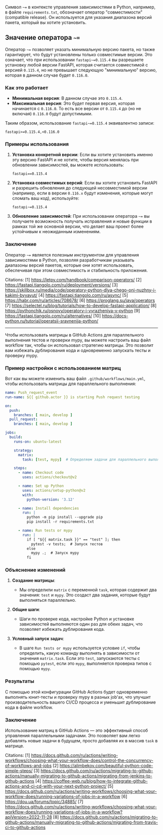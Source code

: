 Символ `~=` в контексте управления зависимостями в Python, например, в файле `requirements.txt`, обозначает оператор "совместимости" (compatible release). Он используется для указания диапазона версий пакета, который вы хотите установить.

## Значение оператора `~=` 

Оператор `~=` позволяет указать минимальную версию пакета, но также гарантирует, что будут установлены только совместимые версии. Это означает, что при использовании `fastapi~=0.115.4` вы разрешаете установку любой версии FastAPI, которая считается совместимой с версией `0.115.4`, но не превышает следующую "минимальную" версию, которая в данном случае будет `0.116.0`.

### Как это работает

- **Минимальная версия**: В данном случае это `0.115.4`.
- **Максимальная версия**: Это будет первая версия, которая начинается с `0.116.0`. То есть все версии от `0.115.4` до (но не включая) `0.116.0` будут допустимыми.

Таким образом, использование `fastapi~=0.115.4` эквивалентно записи:

```
fastapi>=0.115.4,<0.116.0
```

### Примеры использования

1. **Установка конкретной версии**:
   Если вы хотите установить именно эту версию FastAPI и не хотите, чтобы версия менялась при обновлении зависимостей, вы можете использовать:

   ```
   fastapi==0.115.4
   ```

2. **Установка совместимых версий**:
   Если вы хотите установить FastAPI и разрешить обновления до следующей несовместимой версии (например, если в версии `0.116.x` будут изменения, которые могут сломать ваш код), используйте:

   ```
   fastapi~=0.115.4
   ```

3. **Обновление зависимостей**:
   При использовании оператора `~=` вы получаете возможность получать исправления и новые функции в рамках той же основной версии, что делает ваш проект более устойчивым к неожиданным изменениям.

### Заключение

Оператор `~=` является полезным инструментом для управления зависимостями в Python, позволяя разработчикам указывать диапазоны версий пакетов, которые они хотят использовать, обеспечивая при этом совместимость и стабильность приложения.

Citations:
[1] https://letpy.com/handbook/comparison-operators/
[2] https://fastapi.tiangolo.com/ru/deployment/versions/
[3] https://skillbox.ru/media/code/operatory-python-dlya-chego-oni-nuzhny-i-kakimi-byvayut/
[4] https://fastapi.tiangolo.com/ru/async/
[5] https://habr.com/ru/articles/708678/
[6] https://proglang.su/java/operators
[7] https://selectel.ru/blog/tutorials/how-to-develop-fastapi-application/
[8] https://pythonchik.ru/osnovy/operatory-i-vyrazheniya-v-python
[9] https://fastapi.tiangolo.com/ru/alternatives/
[10] https://docs-python.ru/tutorial/operatsii-sravnenija-python/

-----------------------------------------------------------------------------------------------------------------------

Чтобы использовать матрицы в GitHub Actions для параллельного выполнения тестов и проверки mypy, вы можете настроить ваш файл workflow так, чтобы он использовал стратегию матрицы. Это позволит вам избежать дублирования кода и одновременно запускать тесты и проверку mypy.

### Пример настройки с использованием матриц

Вот как вы можете изменить ваш файл `.github/workflows/main.yml`, чтобы использовать матрицы для параллельного выполнения:

```yaml
name: Push_request_event
run-name: ${{ github.actor }} is starting Push request testing

on:
  push:
    branches: [ main, develop ]
  pull_request:
    branches: [ main, develop ]

jobs:
  build:
    runs-on: ubuntu-latest

    strategy:
      matrix:
        task: [test, mypy]  # Определяем задачи для параллельного выполнения

    steps:
      - name: Checkout code
        uses: actions/checkout@v2

      - name: Set up Python
        uses: actions/setup-python@v2
        with:
          python-version: '3.12'

      - name: Install dependencies
        run: |
          python -m pip install --upgrade pip
          pip install -r requirements.txt

      - name: Run tests or mypy
        run: |
          if [ "${{ matrix.task }}" == "test" ]; then
            pytest -v tests;  # Запуск тестов
          else
            mypy .;  # Запуск mypy
          fi
```

### Объяснение изменений

1. **Создание матрицы**:
   - Мы определили `matrix` с переменной `task`, которая содержит два значения: `test` и `mypy`. Это создаст два задания, которые будут выполняться параллельно.

2. **Общие шаги**:
   - Шаги по проверке кода, настройке Python и установке зависимостей выполняются один раз для обеих задач, что позволяет избежать дублирования кода.

3. **Условный запуск задач**:
   - В шаге `Run tests or mypy` используется условие `if`, чтобы определить, какую команду выполнять в зависимости от значения `matrix.task`. Если это `test`, запускаются тесты с помощью `pytest`, если это `mypy`, выполняется проверка типов с помощью `mypy`.

### Результаты

С помощью этой конфигурации GitHub Actions будет одновременно выполнять юнит-тесты и проверку mypy в разных job'ах, что улучшит производительность вашего CI/CD процесса и уменьшит дублирование кода в файле workflow.

### Заключение

Использование матриц в GitHub Actions — это эффективный способ управления параллельными задачами. Это позволяет вам легко добавлять новые задачи в будущем, просто добавляя их в массив `task` в матрице.

Citations:
[1] https://docs.github.com/ru/actions/writing-workflows/choosing-what-your-workflow-does/control-the-concurrency-of-workflows-and-jobs
[2] https://alimbekov.com/beautiful-python-code-simple-steps/
[3] https://docs.github.com/ru/actions/migrating-to-github-actions/manually-migrating-to-github-actions/migrating-from-jenkins-to-github-actions
[4] https://coffee-web.ru/blog/how-to-integrate-github-actions-and-ci-cd-with-your-next-python-project/
[5] https://docs.github.com/ru/actions/writing-workflows/choosing-what-your-workflow-does/running-variations-of-jobs-in-a-workflow
[6] https://dou.ua/forums/topic/34885/
[7] https://docs.github.com/ru/actions/writing-workflows/choosing-what-your-workflow-does/running-variations-of-jobs-in-a-workflow?apiVersion=2022-11-28
[8] https://docs.github.com/ru/actions/migrating-to-github-actions/manually-migrating-to-github-actions/migrating-from-travis-ci-to-github-actions